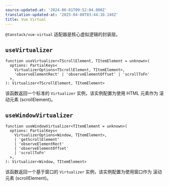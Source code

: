 ```yaml
---
source-updated-at: '2024-06-01T09:52:04.000Z'
translation-updated-at: '2025-04-08T03:44:10.140Z'
title: Vue Virtual
---
```

`@tanstack/vue-virtual` 适配器是核心虚拟逻辑的封装层。

## `useVirtualizer`

```tsx
function useVirtualizer<TScrollElement, TItemElement = unknown>(
  options: PartialKeys<
    VirtualizerOptions<TScrollElement, TItemElement>,
    'observeElementRect' | 'observeElementOffset' | 'scrollToFn'
  >,
): Virtualizer<TScrollElement, TItemElement>
```

该函数返回一个标准的 `Virtualizer` 实例，该实例配置为使用 HTML 元素作为 滚动元素 (scrollElement)。

## `useWindowVirtualizer`

```tsx
function useWindowVirtualizer<TItemElement = unknown>(
  options: PartialKeys<
    VirtualizerOptions<Window, TItemElement>,
    | 'getScrollElement'
    | 'observeElementRect'
    | 'observeElementOffset'
    | 'scrollToFn'
  >,
): Virtualizer<Window, TItemElement>
```

该函数返回一个基于窗口的 `Virtualizer` 实例，该实例配置为使用窗口作为 滚动元素 (scrollElement)。
